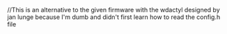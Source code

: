 
//This is an alternative to the given firmware with the wdactyl designed by jan lunge because I'm dumb and didn't first learn how to read the config.h file
